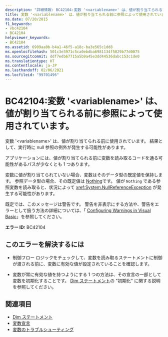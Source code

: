 ```yaml
---
description: "詳細情報: BC42104:変数 '<variablename>' は、値が割り当てられる前に参照によって使用されています。"
title: 変数 '<variablename>' は、値が割り当てられる前に参照によって使用されています。
ms.date: 07/20/2015
f1_keywords:
- vbc42104
- BC42104
helpviewer_keywords:
- BC42104
ms.assetid: 6909aa0b-b4a1-46f5-a18c-ba3e565c1dd8
ms.openlocfilehash: 501c3e3971c5ca0ebdba6981134f5029b77d0075
ms.sourcegitcommit: ddf7edb67715a5b9a45e3dd44536dabc153c1de0
ms.translationtype: HT
ms.contentlocale: ja-JP
ms.lasthandoff: 02/06/2021
ms.locfileid: "99701496"
---
```

# <a name="bc42104-variable-variablename-is-used-before-it-has-been-assigned-a-value"></a>BC42104:変数 '\<variablename>' は、値が割り当てられる前に参照によって使用されています。

変数 '\<variablename>' は、値が割り当てられる前に使用されています。 結果として、実行時に null 参照の例外が発生する可能性があります。

 アプリケーションには、値が割り当てられる前に変数を読み取るコードを通る可能性があるパスが少なくとも 1 つあります。

 変数に値が割り当てられていない場合、変数はそのデータ型の既定値を保持します。 参照データ型の場合、その既定値は [Nothing](../nothing.md)です。 値が `Nothing` である参照変数を読み取ると、状況によって <xref:System.NullReferenceException> が発生する可能性があります。

 既定では、このメッセージは警告です。 警告を非表示にする方法や、警告をエラーとして扱う方法の詳細については、「 [Configuring Warnings in Visual Basic](/visualstudio/ide/configuring-warnings-in-visual-basic)」を参照してください。

 **エラー ID:** BC42104

## <a name="to-correct-this-error"></a>このエラーを解決するには

- 制御フロー ロジックをチェックして、変数を読み取るステートメントに制御が渡される前に、変数に有効な値が設定されていることを確認します。

- 変数が常に有効な値を持つようにする 1 つの方法は、その宣言の一部として変数を初期化することです。 [Dim ステートメント](../statements/dim-statement.md)の "初期化" に関する説明を参照してください。

## <a name="see-also"></a>関連項目

- [Dim ステートメント](../statements/dim-statement.md)
- [変数宣言](../../programming-guide/language-features/variables/variable-declaration.md)
- [変数のトラブルシューティング](../../programming-guide/language-features/variables/troubleshooting-variables.md)
